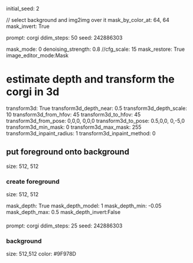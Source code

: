 initial_seed: 2

// select background and img2img over it
mask_by_color_at: 64, 64
mask_invert: True

prompt: corgi
ddim_steps: 50
seed: 242886303

mask_mode: 0
denoising_strength: 0.8
//cfg_scale: 15
mask_restore: True
image_editor_mode:Mask

# estimate depth and transform the corgi in 3d
transform3d: True
transform3d_depth_near: 0.5
transform3d_depth_scale: 10
transform3d_from_hfov: 45
transform3d_to_hfov: 45
transform3d_from_pose: 0,0,0,  0,0,0
transform3d_to_pose: 0.5,0,0,  0,-5,0
transform3d_min_mask: 0
transform3d_max_mask: 255
transform3d_inpaint_radius: 1
transform3d_inpaint_method: 0

## put foreground onto background
size: 512, 512


### create foreground
size: 512, 512

mask_depth: True
mask_depth_model: 1
mask_depth_min: -0.05
mask_depth_max: 0.5
mask_depth_invert:False

####
prompt: corgi
ddim_steps: 25
seed: 242886303

### background
size: 512,512
color: #9F978D
